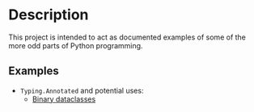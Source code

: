 # Description

This project is intended to act as documented examples of some of the more odd parts of Python programming.

## Examples

- `Typing.Annotated` and potential uses:
  - [Binary dataclasses](type_annotated_example.ipynb)
